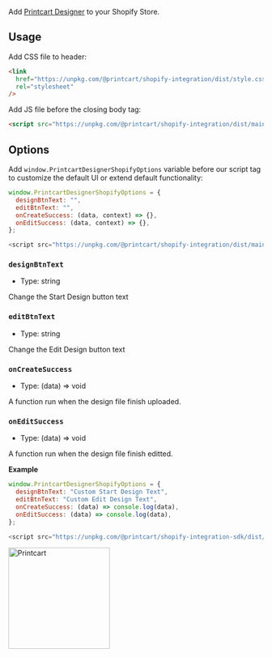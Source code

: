 Add [Printcart Designer](https://printcart.com) to your Shopify Store.

## Usage

Add CSS file to header:

```html
<link
  href="https://unpkg.com/@printcart/shopify-integration/dist/style.css"
  rel="stylesheet"
/>
```

Add JS file before the closing body tag:

```html
<script src="https://unpkg.com/@printcart/shopify-integration/dist/main.js"></script>
```

## Options

Add `window.PrintcartDesignerShopifyOptions` variable before our script tag to customize the default UI or extend default functionality:

```js
window.PrintcartDesignerShopifyOptions = {
  designBtnText: "",
  editBtnText: "",
  onCreateSuccess: (data, context) => {},
  onEditSuccess: (data, context) => {},
};

<script src="https://unpkg.com/@printcart/shopify-integration/dist/main.js"></script>;
```

### `designBtnText`

- Type: string

Change the Start Design button text

### `editBtnText`

- Type: string

Change the Edit Design button text

### `onCreateSuccess`

- Type: (data) => void

A function run when the design file finish uploaded.

### `onEditSuccess`

- Type: (data) => void

A function run when the design file finish editted.

**Example**

```js
window.PrintcartDesignerShopifyOptions = {
  designBtnText: "Custom Start Design Text",
  editBtnText: "Custom Edit Design Text",
  onCreateSuccess: (data) => console.log(data),
  onEditSuccess: (data) => console.log(data),
};

<script src="https://unpkg.com/@printcart/shopify-integration-sdk/dist/main.js"></script>;
```

<a href="https://printcart.com">
<img src="https://www.printcart.com/_next/static/image/src/common/assets/image/appModern/printcart-logo.db99b3d8b92bca6ff946c0869b114589.png" alt="Printcart" width="200px" />
</a>
